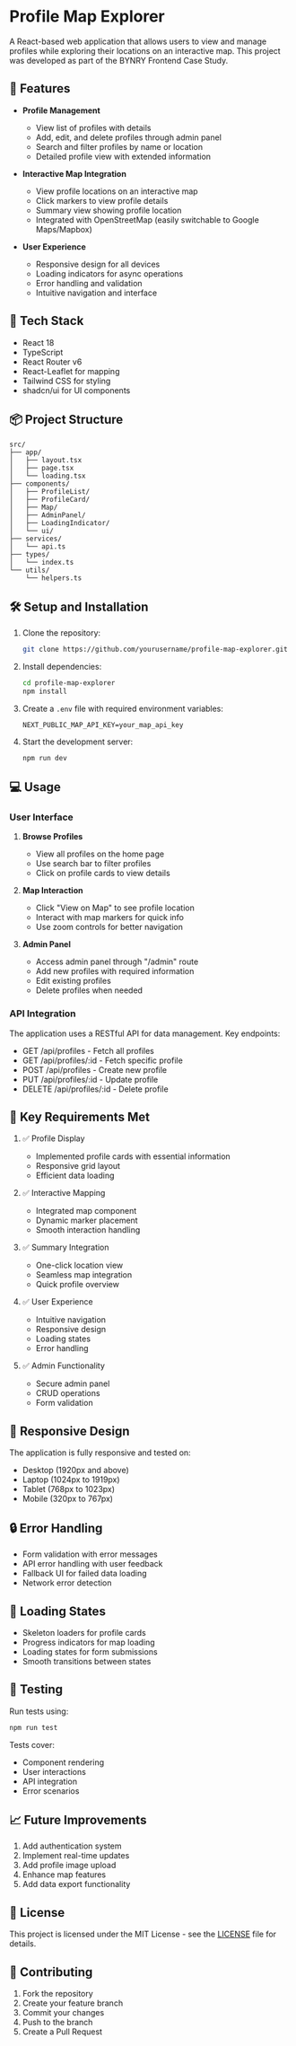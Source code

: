 # Profile Map Explorer

A React-based web application that allows users to view and manage profiles while exploring their locations on an interactive map. This project was developed as part of the BYNRY Frontend Case Study.

## 🌟 Features

- **Profile Management**
  - View list of profiles with details
  - Add, edit, and delete profiles through admin panel
  - Search and filter profiles by name or location
  - Detailed profile view with extended information

- **Interactive Map Integration**
  - View profile locations on an interactive map
  - Click markers to view profile details
  - Summary view showing profile location
  - Integrated with OpenStreetMap (easily switchable to Google Maps/Mapbox)

- **User Experience**
  - Responsive design for all devices
  - Loading indicators for async operations
  - Error handling and validation
  - Intuitive navigation and interface

## 🚀 Tech Stack

- React 18
- TypeScript
- React Router v6
- React-Leaflet for mapping
- Tailwind CSS for styling
- shadcn/ui for UI components

## 📦 Project Structure

```
src/
├── app/
│   ├── layout.tsx
│   ├── page.tsx
│   └── loading.tsx
├── components/
│   ├── ProfileList/
│   ├── ProfileCard/
│   ├── Map/
│   ├── AdminPanel/
│   ├── LoadingIndicator/
│   └── ui/
├── services/
│   └── api.ts
├── types/
│   └── index.ts
└── utils/
    └── helpers.ts
```

## 🛠️ Setup and Installation

1. Clone the repository:
   ```bash
   git clone https://github.com/yourusername/profile-map-explorer.git
   ```

2. Install dependencies:
   ```bash
   cd profile-map-explorer
   npm install
   ```

3. Create a `.env` file with required environment variables:
   ```
   NEXT_PUBLIC_MAP_API_KEY=your_map_api_key
   ```

4. Start the development server:
   ```bash
   npm run dev
   ```

## 💻 Usage

### User Interface

1. **Browse Profiles**
   - View all profiles on the home page
   - Use search bar to filter profiles
   - Click on profile cards to view details

2. **Map Interaction**
   - Click "View on Map" to see profile location
   - Interact with map markers for quick info
   - Use zoom controls for better navigation

3. **Admin Panel**
   - Access admin panel through "/admin" route
   - Add new profiles with required information
   - Edit existing profiles
   - Delete profiles when needed

### API Integration

The application uses a RESTful API for data management. Key endpoints:

- GET /api/profiles - Fetch all profiles
- GET /api/profiles/:id - Fetch specific profile
- POST /api/profiles - Create new profile
- PUT /api/profiles/:id - Update profile
- DELETE /api/profiles/:id - Delete profile

## 🎯 Key Requirements Met

1. ✅ Profile Display
   - Implemented profile cards with essential information
   - Responsive grid layout
   - Efficient data loading

2. ✅ Interactive Mapping
   - Integrated map component
   - Dynamic marker placement
   - Smooth interaction handling

3. ✅ Summary Integration
   - One-click location view
   - Seamless map integration
   - Quick profile overview

4. ✅ User Experience
   - Intuitive navigation
   - Responsive design
   - Loading states
   - Error handling

5. ✅ Admin Functionality
   - Secure admin panel
   - CRUD operations
   - Form validation

## 📱 Responsive Design

The application is fully responsive and tested on:
- Desktop (1920px and above)
- Laptop (1024px to 1919px)
- Tablet (768px to 1023px)
- Mobile (320px to 767px)

## 🔒 Error Handling

- Form validation with error messages
- API error handling with user feedback
- Fallback UI for failed data loading
- Network error detection

## 🚦 Loading States

- Skeleton loaders for profile cards
- Progress indicators for map loading
- Loading states for form submissions
- Smooth transitions between states

## 🧪 Testing

Run tests using:
```bash
npm run test
```

Tests cover:
- Component rendering
- User interactions
- API integration
- Error scenarios

## 📈 Future Improvements

1. Add authentication system
2. Implement real-time updates
3. Add profile image upload
4. Enhance map features
5. Add data export functionality

## 📄 License

This project is licensed under the MIT License - see the [LICENSE](LICENSE) file for details.

## 🤝 Contributing

1. Fork the repository
2. Create your feature branch
3. Commit your changes
4. Push to the branch
5. Create a Pull Request
